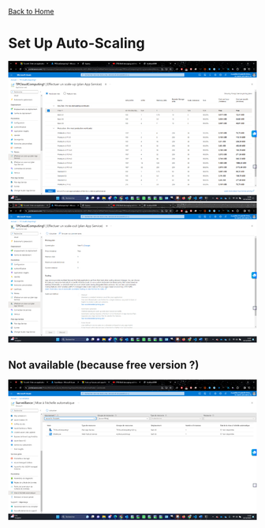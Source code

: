 [Back to Home](../README.md)

# Set Up Auto-Scaling

![Alt text](image-13.png)
![Alt text](image-14.png)

## Not available (because free version ?)

![Alt text](image-15.png)
